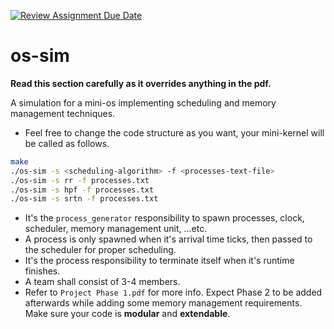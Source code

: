 [![Review Assignment Due Date](https://classroom.github.com/assets/deadline-readme-button-22041afd0340ce965d47ae6ef1cefeee28c7c493a6346c4f15d667ab976d596c.svg)](https://classroom.github.com/a/yv2k05Qr)
# os-sim
**Read this section carefully as it overrides anything in the pdf.**


A simulation for a mini-os implementing scheduling and memory management techniques.

- Feel free to change the code structure as you want, your mini-kernel will be called as follows.
```bash
make
./os-sim -s <scheduling-algorithm> -f <processes-text-file>
./os-sim -s rr -f processes.txt
./os-sim -s hpf -f processes.txt
./os-sim -s srtn -f processes.txt
```

- It's the `process_generator` responsibility to spawn processes, clock, scheduler, memory management unit, ...etc.
- A process is only spawned when it's arrival time ticks, then passed to the scheduler for proper scheduling.
- It's the process responsibility to terminate itself when it's runtime finishes.
- A team shall consist of 3-4 members.
- Refer to `Project Phase 1.pdf` for more info. Expect Phase 2 to be added afterwards while adding some memory management requirements. Make sure your code is **modular** and **extendable**.
